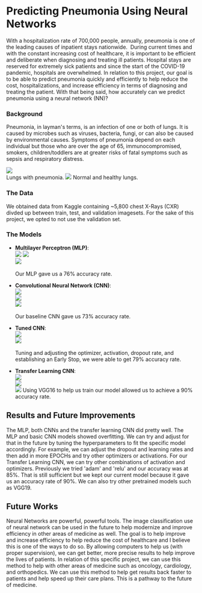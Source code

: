 # Predicting Pneumonia Using Neural Networks

With a hospitalization rate of 700,000 people, annually, pneumonia is one of the leading causes of inpatient stays nationwide. 
During current times and with the constant increasing cost of healthcare, it is important to be efficient and deliberate when diagnosing and treating ill patients. Hospital stays are reserved for extremely sick patients and since the start of the COVID-19 pandemic, hospitals are overwhelmed. In relation to this project, our goal is to be able to predict pneumonia quickly and efficiently to help reduce the cost, hospitalizations, and increase efficiency in terms of diagnosing and treating the patient. With that being said, how accurately can we predict pneumonia using a neural network (NN)?

### Background

Pneumonia, in layman's terms, is an infection of one or both of lungs. It is caused by microbes such as viruses, bacteria, fungi, or can also be caused by environmental causes. Symptoms of pneumonia depend on each individual but those who are over the age of 65, immunocompromised, smokers, children/toddlers are at greater risks of fatal symptoms such as sepsis and respiratory distress.

![](images/Pneumonia.jpeg)\
Lungs with pneumonia.
![](images/Normal.jpeg)
Normal and healthy lungs.

### The Data

We obtained data from Kaggle containing ~5,800 chest X-Rays (CXR) divded up between train, test, and validation imagesets. For the sake of this project, we opted to not use the validation set. 

### The Models
- **Multilayer Perceptron (MLP)**:\
![](images/Final_MLP.jpg)
![](images/Confusion_MLP.jpg)\
![](images/Visualizing_MLP.jpg)\
\
Our MLP gave us a 76% accuracy rate. 

- **Convolutional Neural Network (CNN)**:\
![](images/CNN.jpg)\
![](images/Confusion_CNN.jpg)\
![](images/Visualizing_CNN.jpg)\
\
Our baseline CNN gave us 73% accuracy rate.
- **Tuned CNN**:\
![](images/Visualizing_Tuned_CNN.jpg)\
![](images/Confusion_Tuned.jpg)\
\
Tuning and adjusting the optimizer, activation, dropout rate, and establishing an Early Stop, we were able to get 79% accuracy rate.

- **Transfer Learning CNN**:\
![](images/Pretrained.jpg)\
![](images/Confusion_Pretrained.jpg)\
![](images/Visualizing_pretrained.jpg)
Using VGG16 to help us train our model allowed us to achieve a 90% accuracy rate. 

## Results and Future Improvements 

The MLP, both CNNs and the transfer learning CNN did pretty well. The MLP and basic CNN models showed overfitting. We can try and adjust for that in the future by tuning the hyperparameters to fit the specific model accordingly. For example, we can adjust the dropout and learning rates and then add in more EPOCHs and try other optimizers or activations. 
For our Transfer Learning CNN, we can try other combinations of activation and optimizers. Previously we tried 'adam' and 'relu' and our accuracy was at 85%. That is still sufficient but we kept our current model because it gave us an accuracy rate of 90%. We can also try other pretrained models such as VGG19.

## Future Works

Neural Networks are powerful, powerful tools. The image classification use of neural network can be used in the future to help modernize and improve efficiency in other areas of medicine as well. The goal is to help improve and increase efficiency to help reduce the cost of healthcare and I believe this is one of the ways to do so. By allowing computers to help us (with proper supervision), we can get better, more precise results to help improve the lives of patients. In relation of this specific project, we can use this method to help with other areas of medicine such as oncology, cardiology, and orthopedics. We can use this method to help get results back faster to patients and help speed up their care plans. This is a pathway to the future of medicine. 
